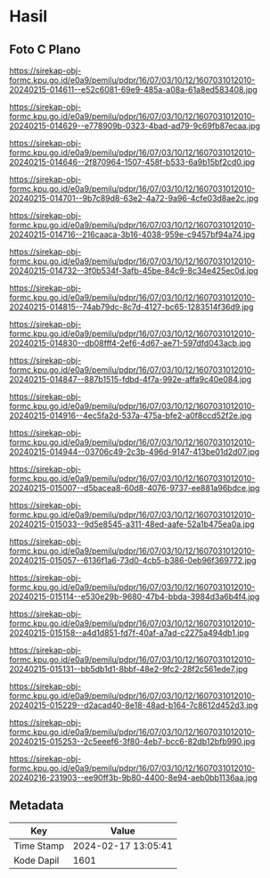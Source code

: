 # Hasil

## Foto C Plano

https://sirekap-obj-formc.kpu.go.id/e0a9/pemilu/pdpr/16/07/03/10/12/1607031012010-20240215-014611--e52c6081-69e9-485a-a08a-61a8ed583408.jpg

https://sirekap-obj-formc.kpu.go.id/e0a9/pemilu/pdpr/16/07/03/10/12/1607031012010-20240215-014629--e778909b-0323-4bad-ad79-9c69fb87ecaa.jpg

https://sirekap-obj-formc.kpu.go.id/e0a9/pemilu/pdpr/16/07/03/10/12/1607031012010-20240215-014646--2f870964-1507-458f-b533-6a9b15bf2cd0.jpg

https://sirekap-obj-formc.kpu.go.id/e0a9/pemilu/pdpr/16/07/03/10/12/1607031012010-20240215-014701--9b7c89d8-63e2-4a72-9a96-4cfe03d8ae2c.jpg

https://sirekap-obj-formc.kpu.go.id/e0a9/pemilu/pdpr/16/07/03/10/12/1607031012010-20240215-014716--216caaca-3b16-4038-959e-c9457bf94a74.jpg

https://sirekap-obj-formc.kpu.go.id/e0a9/pemilu/pdpr/16/07/03/10/12/1607031012010-20240215-014732--3f0b534f-3afb-45be-84c9-8c34e425ec0d.jpg

https://sirekap-obj-formc.kpu.go.id/e0a9/pemilu/pdpr/16/07/03/10/12/1607031012010-20240215-014815--74ab79dc-8c7d-4127-bc65-1283514f36d9.jpg

https://sirekap-obj-formc.kpu.go.id/e0a9/pemilu/pdpr/16/07/03/10/12/1607031012010-20240215-014830--db08fff4-2ef6-4d67-ae71-597dfd043acb.jpg

https://sirekap-obj-formc.kpu.go.id/e0a9/pemilu/pdpr/16/07/03/10/12/1607031012010-20240215-014847--887b1515-fdbd-4f7a-992e-affa9c40e084.jpg

https://sirekap-obj-formc.kpu.go.id/e0a9/pemilu/pdpr/16/07/03/10/12/1607031012010-20240215-014916--4ec5fa2d-537a-475a-bfe2-a0f8ccd52f2e.jpg

https://sirekap-obj-formc.kpu.go.id/e0a9/pemilu/pdpr/16/07/03/10/12/1607031012010-20240215-014944--03706c49-2c3b-496d-9147-413be01d2d07.jpg

https://sirekap-obj-formc.kpu.go.id/e0a9/pemilu/pdpr/16/07/03/10/12/1607031012010-20240215-015007--d5bacea8-60d8-4076-9737-ee881a96bdce.jpg

https://sirekap-obj-formc.kpu.go.id/e0a9/pemilu/pdpr/16/07/03/10/12/1607031012010-20240215-015033--9d5e8545-a311-48ed-aafe-52a1b475ea0a.jpg

https://sirekap-obj-formc.kpu.go.id/e0a9/pemilu/pdpr/16/07/03/10/12/1607031012010-20240215-015057--6136f1a6-73d0-4cb5-b386-0eb96f369772.jpg

https://sirekap-obj-formc.kpu.go.id/e0a9/pemilu/pdpr/16/07/03/10/12/1607031012010-20240215-015114--e530e29b-9680-47b4-bbda-3984d3a6b4f4.jpg

https://sirekap-obj-formc.kpu.go.id/e0a9/pemilu/pdpr/16/07/03/10/12/1607031012010-20240215-015158--a4d1d851-fd7f-40af-a7ad-c2275a494db1.jpg

https://sirekap-obj-formc.kpu.go.id/e0a9/pemilu/pdpr/16/07/03/10/12/1607031012010-20240215-015131--bb5db1d1-8bbf-48e2-9fc2-28f2c561ede7.jpg

https://sirekap-obj-formc.kpu.go.id/e0a9/pemilu/pdpr/16/07/03/10/12/1607031012010-20240215-015229--d2acad40-8e18-48ad-b164-7c8612d452d3.jpg

https://sirekap-obj-formc.kpu.go.id/e0a9/pemilu/pdpr/16/07/03/10/12/1607031012010-20240215-015253--2c5eeef6-3f80-4eb7-bcc6-82db12bfb990.jpg

https://sirekap-obj-formc.kpu.go.id/e0a9/pemilu/pdpr/16/07/03/10/12/1607031012010-20240216-231903--ee90ff3b-9b80-4400-8e94-aeb0bb1136aa.jpg


## Metadata

| Key        | Value               |
| ---------- | ------------------- |
| Time Stamp | 2024-02-17 13:05:41 |
| Kode Dapil | 1601                |



